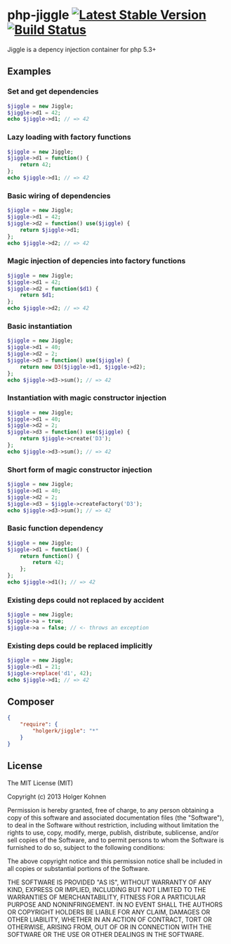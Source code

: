 # php-jiggle [![Latest Stable Version](https://poser.pugx.org/holgerk/jiggle/v/stable.png)](https://packagist.org/packages/holgerk/jiggle) [![Build Status](https://travis-ci.org/holgerk/php-jiggle.png?branch=master)](https://travis-ci.org/holgerk/php-jiggle)

Jiggle is a depency injection container for php 5.3+

## Examples

<!-- START AUTOGENERATED EXAMPLES -->
### Set and get dependencies
```php
$jiggle = new Jiggle;
$jiggle->d1 = 42;
echo $jiggle->d1; // => 42
```

### Lazy loading with factory functions
```php
$jiggle = new Jiggle;
$jiggle->d1 = function() {
    return 42;
};
echo $jiggle->d1; // => 42
```

### Basic wiring of dependencies
```php
$jiggle = new Jiggle;
$jiggle->d1 = 42;
$jiggle->d2 = function() use($jiggle) {
    return $jiggle->d1;
};
echo $jiggle->d2; // => 42
```

### Magic injection of depencies into factory functions
```php
$jiggle = new Jiggle;
$jiggle->d1 = 42;
$jiggle->d2 = function($d1) {
    return $d1;
};
echo $jiggle->d2; // => 42
```

### Basic instantiation
```php
$jiggle = new Jiggle;
$jiggle->d1 = 40;
$jiggle->d2 = 2;
$jiggle->d3 = function() use($jiggle) {
    return new D3($jiggle->d1, $jiggle->d2);
};
echo $jiggle->d3->sum(); // => 42
```

### Instantiation with magic constructor injection
```php
$jiggle = new Jiggle;
$jiggle->d1 = 40;
$jiggle->d2 = 2;
$jiggle->d3 = function() use($jiggle) {
    return $jiggle->create('D3');
};
echo $jiggle->d3->sum(); // => 42
```

### Short form of magic constructor injection
```php
$jiggle = new Jiggle;
$jiggle->d1 = 40;
$jiggle->d2 = 2;
$jiggle->d3 = $jiggle->createFactory('D3');
echo $jiggle->d3->sum(); // => 42
```

### Basic function dependency
```php
$jiggle = new Jiggle;
$jiggle->d1 = function() {
    return function() {
        return 42;
    };
};
echo $jiggle->d1(); // => 42
```

### Existing deps could not replaced by accident
```php
$jiggle = new Jiggle;
$jiggle->a = true;
$jiggle->a = false; // <- throws an exception
```

### Existing deps could be replaced implicitly
```php
$jiggle = new Jiggle;
$jiggle->d1 = 21;
$jiggle->replace('d1', 42);
echo $jiggle->d1; // => 42
```


<!-- END AUTOGENERATED EXAMPLES -->

## Composer
```json
{
    "require": {
        "holgerk/jiggle": "*"
    }
}
```

## License

The MIT License (MIT)

Copyright (c) 2013 Holger Kohnen

Permission is hereby granted, free of charge, to any person obtaining a copy of
this software and associated documentation files (the "Software"), to deal in
the Software without restriction, including without limitation the rights to
use, copy, modify, merge, publish, distribute, sublicense, and/or sell copies of
the Software, and to permit persons to whom the Software is furnished to do so,
subject to the following conditions:

The above copyright notice and this permission notice shall be included in all
copies or substantial portions of the Software.

THE SOFTWARE IS PROVIDED "AS IS", WITHOUT WARRANTY OF ANY KIND, EXPRESS OR
IMPLIED, INCLUDING BUT NOT LIMITED TO THE WARRANTIES OF MERCHANTABILITY, FITNESS
FOR A PARTICULAR PURPOSE AND NONINFRINGEMENT. IN NO EVENT SHALL THE AUTHORS OR
COPYRIGHT HOLDERS BE LIABLE FOR ANY CLAIM, DAMAGES OR OTHER LIABILITY, WHETHER
IN AN ACTION OF CONTRACT, TORT OR OTHERWISE, ARISING FROM, OUT OF OR IN
CONNECTION WITH THE SOFTWARE OR THE USE OR OTHER DEALINGS IN THE SOFTWARE.
